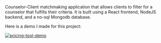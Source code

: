 Counselor-Client matchmaking application that allows clients to filter for a counselor that fulfills their criteria. It is built using a React frontend, NodeJS backend, and a no-sql Mongodb database.

Here is a demo I made for this project:

[![pricing-tool-demo](https://img.youtube.com/vi/oxaQV9AWNUw/0.jpg)](https://www.youtube.com/watch?v=oxaQV9AWNUw)
